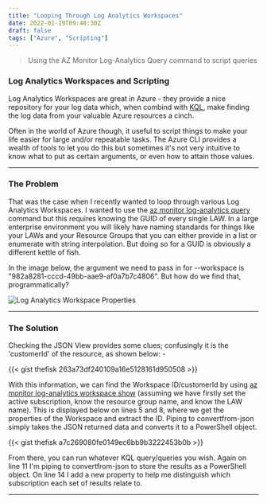 ```yaml
---
title: "Looping Through Log Analytics Workspaces"
date: 2022-01-19T09:48:30Z
draft: false
tags: ["Azure", "Scripting"]
---
```

> Using the AZ Monitor Log-Analytics Query command to script queries

### Log Analytics Workspaces and Scripting

Log Analytics Workspaces are great in Azure - they provide a nice repository for your log data which, when combind with [KQL](https://docs.microsoft.com/en-us/sharepoint/dev/general-development/keyword-query-language-kql-syntax-reference), make finding the log data from your valuable Azure resources a cinch.

Often in the world of Azure though, it useful to script things to make your life easier for large and/or repeatable tasks.  The Azure CLI provides a wealth of tools to let you do this but sometimes it's not very intuitive to know what to put as certain arguments, or even how to attain those values.

---
### The Problem

That was the case when I recently wanted to loop through various Log Analytics Workspaces.  I wanted to use the [az monitor log-analytics query](https://docs.microsoft.com/en-us/cli/azure/monitor/log-analytics?view=azure-cli-latest#az-monitor-log-analytics-query) command but this requires knowing the GUID of every single LAW.  In a large enterprise environment you will likely have naming standards for things like your LAWs and your Resource Groups that you can either provide in a list or enumerate with string interpolation.  But doing so for a GUID is obviously a different kettle of fish.

In the image below, the argument we need to pass in for --workspace is "982a8281-cccd-49bb-aae9-af0a7b7c4806".  But how do we find that, programmatically?

![Log Analytics Workspace Properties](/img/law_properties.png)

---
### The Solution

Checking the JSON View provides some clues; confusingly it is the 'customerId' of the resource, as shown below: -

{{< gist thefisk 263a73df240109a16e5128161d950508 >}}

With this information, we can find the Workspace ID/customerId by using [az monitor log-analytics workspace show](https://docs.microsoft.com/en-us/cli/azure/monitor/log-analytics/workspace?view=azure-cli-latest#az-monitor-log-analytics-workspace-show) (assuming we have firstly set the active subscription, know the resource group name, and know the LAW name).  This is displayed below on lines 5 and 8, where we get the properties of the Workspace and extract the ID.  Piping to convertfrom-json simply takes the JSON returned data and converts it to a PowerShell object.

{{< gist thefisk a7c269080fe0149ec6bb9b3222453b0b >}}

From there, you can run whatever KQL query/queries you wish.  Again on line 11 I'm piping to convertfrom-json to store the results as a PowerShell object.  On line 14 I add a new property to help me distinguish which subscription each set of results relate to.

---